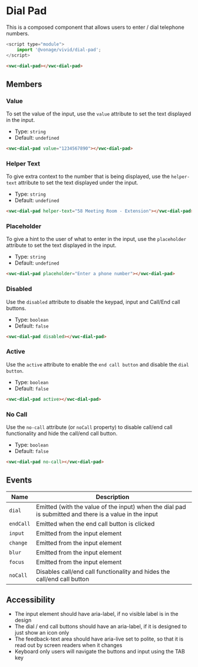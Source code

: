 # Dial Pad

This is a composed component that allows users to enter / dial telephone numbers.

```js
<script type="module">
    import '@vonage/vivid/dial-pad';
</script>
```

```html preview
<vwc-dial-pad></vwc-dial-pad>
```

## Members

### Value

To set the value of the input, use the `value` attribute to set the text displayed in the input.

- Type: `string`
- Default: `undefined`

```html preview
<vwc-dial-pad value="1234567890"></vwc-dial-pad>
```

### Helper Text

To give extra context to the number that is being displayed, use the `helper-text` attribute to set the text displayed under the input.

- Type: `string`
- Default: `undefined`

```html preview
<vwc-dial-pad helper-text="58 Meeting Room - Extension"></vwc-dial-pad>
```

### Placeholder

To give a hint to the user of what to enter in the input, use the `placeholder` attribute to set the text displayed in the input.

- Type: `string`
- Default: `undefined`

```html preview
<vwc-dial-pad placeholder="Enter a phone number"></vwc-dial-pad>
```

### Disabled

Use the `disabled` attribute to disable the keypad, input and Call/End call buttons.

- Type: `boolean`
- Default: `false`

```html preview
<vwc-dial-pad disabled></vwc-dial-pad>
```

### Active

Use the `active` attribute to enable the `end call button` and disable the `dial button`.

- Type: `boolean`
- Default: `false`

```html preview
<vwc-dial-pad active></vwc-dial-pad>
```

### No Call

Use the `no-call` attribute (or `noCall` property) to disable call/end call functionality and hide the call/end call button.

- Type: `boolean`
- Default: `false`

```html preview
<vwc-dial-pad no-call></vwc-dial-pad>
```

## Events

<div class="table-wrapper">

| Name      | Description                                                                                            |
| --------- | ------------------------------------------------------------------------------------------------------ |
| `dial`    | Emitted (with the value of the input) when the dial pad is submitted and there is a value in the input |
| `endCall` | Emitted when the end call button is clicked                                                            |
| `input`   | Emitted from the input element                                                                         |
| `change`  | Emitted from the input element                                                                         |
| `blur`    | Emitted from the input element                                                                         |
| `focus`   | Emitted from the input element                                                                         |
| `noCall`  | Disables call/end call functionality and hides the call/end call button                                |

</div>

<!-- ## Properties

<div class="table-wrapper">

| Name            | Type      | Default                         | Description                                                                                         |
| --------------- | --------- | ------------------------------- | --------------------------------------------------------------------------------------------------- |
| `feedback-text` | `string`  | `''`                            | Text to be displayed under the input to give extra context to the number that is being displayed.   |
| `value`         | `string`  | `''`                            | Value to be displayed in the input (will be passed through the input-regex before being displayed). |
| `call-active`   | `boolean` | `false`                         | When set to true the end call button replaces the dial button.                                      |
| `pattern`       | `string`  | `^[0-9#*]*$" (key pad buttons)` | Regex string of allowed characters in the input.                                                    |
| `disabled`      | `boolean` | `false`                         | Disables the dialpad interactions. Keypad, input and Call/End call buttons.                         |
| `auto-focus`    | `boolean` | `false`                         | Focuses on the input element when first loaded.                                                     |

</div> -->

## Accessibility

- The input element should have aria-label, if no visible label is in the design
- The dial / end call buttons should have an aria-label, if it is designed to just show an icon only
- The feedback-text area should have aria-live set to polite, so that it is read out by screen readers when it changes
- Keyboard only users will navigate the buttons and input using the TAB key

